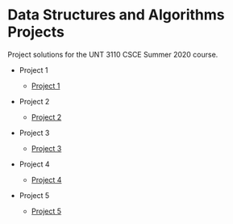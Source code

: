 # Data Structures and Algorithms Projects
Project solutions for the UNT 3110 CSCE Summer 2020 course.

- Project 1
  - [Project 1](https://github.com/CShatto99/Data-Structures-and-Algorithms/tree/master/Projects/project1)
  
- Project 2
  - [Project 2](https://github.com/CShatto99/Data-Structures-and-Algorithms/tree/master/Projects/project2)
  
- Project 3
  - [Project 3](https://github.com/CShatto99/Data-Structures-and-Algorithms/tree/master/Projects/project3)
  
- Project 4
  - [Project 4](https://github.com/CShatto99/Data-Structures-and-Algorithms/tree/master/Projects/project4)

- Project 5
  - [Project 5](https://github.com/CShatto99/Data-Structures-and-Algorithms/tree/master/Projects/project5)

